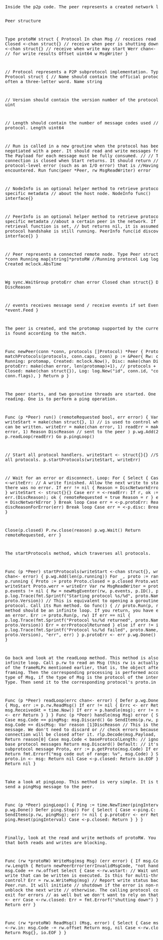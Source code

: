 
<!-- saved from url=(0051)https://translate.googleusercontent.com/translate_f -->
<html><head><meta http-equiv="Content-Type" content="text/html; charset=UTF-8"></head><body><pre>Inside the p2p code. The peer represents a created network link. Multiple protocols may be running on a single link. For example, the agreement of Ethereum (eth). Swarm's agreement. Or the agreement of Whisper.

Peer structure

Type protoRW struct {
Protocol
In chan Msg // receices read messages
Closed &lt;-chan struct{} // receive when peer is shutting down
Wstart &lt;-chan struct{} // receive when write may start
Werr chan&lt;- error // for write results
Offset uint64
w MsgWriter
}

// Protocol represents a P2P subprotocol implementation.
Type Protocol struct {
// Name should contain the official protocol name,
// often a three-letter word.
Name string

// Version should contain the version number of the protocol.
Version uint

// Length should contain the number of message codes used
// by the protocol.
Length uint64

// Run is called in a new groutine when the protocol has been
// negotiated with a peer. It should read and write messages from
// rw. The Payload for each message must be fully consumed.
//
// The peer connection is closed when Start returns. It should return
// any protocol-level error (such as an I/O error) that is
//Having encountered.
Run func(peer *Peer, rw MsgReadWriter) error

// NodeInfo is an optional helper method to retrieve protocol specific metadata
// about the host node.
NodeInfo func() interface{}

// PeerInfo is an optional helper method to retrieve protocol specific metadata
//about a certain peer in the network. If an info retrieval function is set,
// but returns nil, it is assumed that the protocol handshake is still running.
PeerInfo func(id discover.NodeID) interface{}
}

// Peer represents a connected remote node.
Type Peer struct {
Rw *conn
Running map[string]*protoRW //Running protocol
Log log.Logger
Created mclock.AbsTime

Wg sync.WaitGroup
protoErr chan error
Closed chan struct{}
Disc chan DiscReason

// events receives message send / receive events if set
Events *event.Feed
}

The peer is created, and the protomap supported by the current peer is found according to the match.

Func newPeer(conn *conn, protocols []Protocol) *Peer {
Protomap := matchProtocols(protocols, conn.caps, conn)
p := &amp;Peer{
Rw: conn,
Running: protomap,
Created: mclock.Now(),
Disc: make(chan DiscReason),
protoErr: make(chan error, len(protomap)+1), // protocols + pingLoop
Closed: make(chan struct{}),
Log: log.New("id", conn.id, "conn", conn.flags),
}
Return p
}

The peer starts, and two goroutine threads are started. One is reading. One is to perform a ping operation.

Func (p *Peer) run() (remoteRequested bool, err error) {
Var (
writeStart = make(chan struct{}, 1) // is used to control when the pipe can be written.
writeErr = make(chan error, 1)
readErr = make(chan error, 1)
Reason DiscReason // sent to the peer
)
p.wg.Add(2)
Go p.readLoop(readErr)
Go p.pingLoop()

// Start all protocol handlers.
writeStart &lt;- struct{}{}
//Start all protocols.
p.startProtocols(writeStart, writeErr)

// Wait for an error or disconnect.
Loop:
For {
Select {
Case err = &lt;-writeErr:
// A write finished. Allow the next write to start if
// there was no error.
If err != nil {
Reason = DiscNetworkError
Break loop
}
writeStart &lt;- struct{}{}
Case err = &lt;-readErr:
If r, ok := err.(DiscReason); ok {
remoteRequested = true
Reason = r
} else {
Reason = DiscNetworkError
}
Break loop
Case err = &lt;-p.protoErr:
Reason = discReasonForError(err)
Break loop
Case err = &lt;-p.disc:
Break loop
}
}

Close(p.closed)
P.rw.close(reason)
p.wg.Wait()
Return remoteRequested, err
}

The startProtocols method, which traverses all protocols.

Func (p *Peer) startProtocols(writeStart &lt;-chan struct{}, writeErr chan&lt;- error) {
p.wg.Add(len(p.running))
For _, proto := range p.running {
Proto := proto
Proto.closed = p.closed
Proto.wstart = writeStart
Proto.werr = writeErr
Var rw MsgReadWriter = proto
If p.events != nil {
Rw = newMsgEventer(rw, p.events, p.ID(), proto.Name)
}
p.log.Trace(fmt.Sprintf("Starting protocol %s/%d", proto.Name, proto.Version))
// This is equivalent to opening a goroutine for each protocol. Call its Run method.
Go func() {
// proto.Run(p, rw) This method should be an infinite loop. If you return, you have encountered an error.
Err := proto.Run(p, rw)
If err == nil {
p.log.Trace(fmt.Sprintf("Protocol %s/%d returned", proto.Name, proto.Version))
Err = errProtocolReturned
} else if err != io.EOF {
p.log.Trace(fmt.Sprintf("Protocol %s/%d failed", proto.Name, proto.Version), "err", err)
}
p.protoErr &lt;- err
p.wg.Done()
}()
}
}


Go back and look at the readLoop method. This method is also an infinite loop. Call p.rw to read an Msg (this rw is actually the object of the frameRLPx mentioned earlier, that is, the object after the framing. Then the corresponding processing is performed according to the type of Msg, if the type of Msg is the protocol of the internal running Type. Then send it to the corresponding protocol's proto.in queue.


Func (p *Peer) readLoop(errc chan&lt;- error) {
Defer p.wg.Done()
For {
Msg, err := p.rw.ReadMsg()
If err != nil {
Errc &lt;- err
Return
}
msg.ReceivedAt = time.Now()
If err = p.handle(msg); err != nil {
Errc &lt;- err
Return
}
}
}
Func (p *Peer) handle(msg Msg) error {
Switch {
Case msg.Code == pingMsg:
msg.Discard()
Go SendItems(p.rw, pongMsg)
Case msg.Code == discMsg:
Var reason [1]DiscReason
// This is the last message. We don't need to discard or
// check errors because, the connection will be closed after it.
rlp.Decode(msg.Payload, &amp;reason)
Return reason[0]
Case msg.Code &lt; baseProtocolLength:
// ignore other base protocol messages
Return msg.Discard()
Default:
// it's a subprotocol message
Proto, err := p.getProto(msg.Code)
If err != nil {
Return fmt.Errorf("msg code out of range: %v", msg.Code)
}
Select {
Case proto.in &lt;- msg:
Return nil
Case &lt;-p.closed:
Return io.EOF
}
}
Return nil
}

Take a look at pingLoop. This method is very simple. It is time to send a pingMsg message to the peer.

Func (p *Peer) pingLoop() {
Ping := time.NewTimer(pingInterval)
Defer p.wg.Done()
Defer ping.Stop()
For {
Select {
Case &lt;-ping.C:
If err := SendItems(p.rw, pingMsg); err != nil {
p.protoErr &lt;- err
Return
}
ping.Reset(pingInterval)
Case &lt;-p.closed:
Return
}
}
}

Finally, look at the read and write methods of protoRW. You can see that both reads and writes are blocking.

Func (rw *protoRW) WriteMsg(msg Msg) (err error) {
If msg.Code &gt;= rw.Length {
Return newPeerError(errInvalidMsgCode, "not handled")
}
msg.Code += rw.offset
Select {
Case &lt;-rw.wstart: // Wait until the write that can be written is executed. Is this for multi-threaded control?
Err = rw.w.WriteMsg(msg)
// Report write status back to Peer.run. It will initiate
// shutdown if the error is non-nil and unblock the next write
// otherwise. The calling protocol code should exit for errors
// as well but we don't want to rely on that.
Rw.werr &lt;- err
Case &lt;-rw.closed:
Err = fmt.Errorf("shutting down")
}
Return err
}

Func (rw *protoRW) ReadMsg() (Msg, error) {
Select {
Case msg := &lt;-rw.in:
msg.Code -= rw.offset
Return msg, nil
Case &lt;-rw.closed:
Return Msg{}, io.EOF
}
}
</pre></body></html>